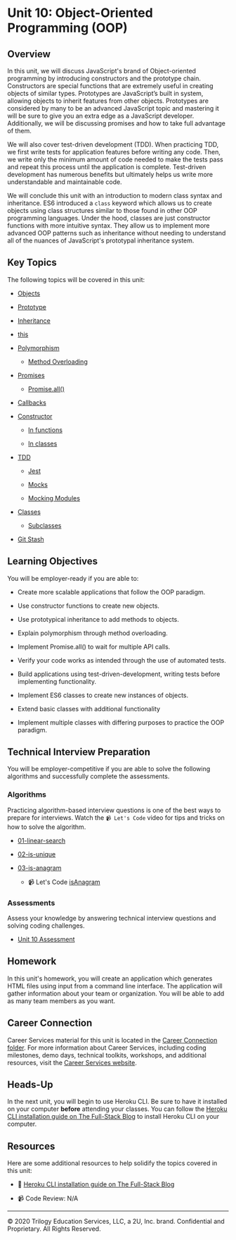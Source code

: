 # Unit 10: Object-Oriented Programming (OOP)

## Overview

In this unit, we will discuss JavaScript's brand of Object-oriented programming by introducing constructors and the prototype chain. Constructors are special functions that are extremely useful in creating objects of similar types. Prototypes are JavaScript’s built in system, allowing objects to inherit features from other objects. Prototypes are considered by many to be an advanced JavaScript topic and mastering it will be sure to give you an extra edge as a JavaScript developer. Additionally, we will be discussing promises and how to take full advantage of them.

We will also cover test-driven development (TDD). When practicing TDD, we first write tests for application features before writing any code. Then, we write only the minimum amount of code needed to make the tests pass and repeat this process until the application is complete. Test-driven development has numerous benefits but ultimately helps us write more understandable and maintainable code.

We will conclude this unit with an introduction to modern class syntax and inheritance. ES6 introduced a `class` keyword which allows us to create objects using class structures similar to those found in other OOP programming languages. Under the hood, classes are just constructor functions with more intuitive syntax. They allow us to implement more advanced OOP patterns such as inheritance without needing to understand all of the nuances of JavaScript's prototypal inheritance system.

## Key Topics

The following topics will be covered in this unit:

* [Objects](https://developer.mozilla.org/en-US/docs/Web/JavaScript/Reference/Global_Objects/Object) 

* [Prototype](https://developer.mozilla.org/en-US/docs/Web/JavaScript/Reference/Global_Objects/Object/prototype)

* [Inheritance](https://developer.mozilla.org/en-US/docs/Web/JavaScript/Inheritance_and_the_prototype_chain)

* [this](https://developer.mozilla.org/en-US/docs/Web/JavaScript/Reference/Operators/this)

* [Polymorphism](https://en.wikipedia.org/wiki/Polymorphism_(computer_science))

  * [Method Overloading](https://www.sanfoundry.com/java-program-find-area-square-rectangle-circle-using-method-overloading/) 

* [Promises](https://developer.mozilla.org/en-US/docs/Web/JavaScript/Reference/Global_Objects/Promise)

  * [Promise.all()](https://developer.mozilla.org/en-US/docs/Web/JavaScript/Reference/Global_Objects/Promise/all) 

* [Callbacks](https://developer.mozilla.org/en-US/docs/Glossary/Callback_function)

* [Constructor](https://developer.mozilla.org/en-US/docs/Web/JavaScript/Reference/Classes/constructor)

  * [In functions](https://developer.mozilla.org/en-US/docs/Web/JavaScript/Reference/Global_Objects/Function/Function)

  * [In classes](https://developer.mozilla.org/en-US/docs/Web/JavaScript/Reference/Classes/constructor)

* [TDD](https://en.wikipedia.org/wiki/Test-driven_development)

  * [Jest](https://jestjs.io/docs/en/getting-started)

  * [Mocks](https://jestjs.io/docs/en/mock-functions)

  * [Mocking Modules](https://jestjs.io/docs/en/mock-functions#mocking-modules)

* [Classes](https://developer.mozilla.org/en-US/docs/Web/JavaScript/Reference/Classes)

  * [Subclasses](https://developer.mozilla.org/en-US/docs/Web/JavaScript/Reference/Classes#Sub_classing_with_extends)
  
* [Git Stash](https://www.git-scm.com/docs/git-stash) 

## Learning Objectives

You will be employer-ready if you are able to:

* Create more scalable applications that follow the OOP paradigm.

* Use constructor functions to create new objects.

* Use prototypical inheritance to add methods to objects.

* Explain polymorphism through method overloading.

* Implement Promise.all() to wait for multiple API calls.

* Verify your code works as intended through the use of automated tests.

* Build applications using test-driven-development, writing tests before implementing functionality.

* Implement ES6 classes to create new instances of objects.

* Extend basic classes with additional functionality

* Implement multiple classes with differing purposes to practice the OOP paradigm.

## Technical Interview Preparation

You will be employer-competitive if you are able to solve the following algorithms and successfully complete the assessments.

### Algorithms

Practicing algorithm-based interview questions is one of the best ways to prepare for interviews. Watch the `📹 Let's Code` video for tips and tricks on how to solve the algorithm.

* [01-linear-search](03-Algorithms/01-linear-search)

* [02-is-unique](03-Algorithms/02-is-unique)

* [03-is-anagram](03-Algorithms/03-is-anagram)

  * 📹 Let's Code [isAnagram](https://2u-20.wistia.com/medias/8hnpk2wu29)

### Assessments

Assess your knowledge by answering technical interview questions and solving coding challenges.

* [Unit 10 Assessment](https://forms.gle/rDcYU44xb23s5jm59) 

## Homework

In this unit's homework, you will create an application which generates HTML files using input from a command line interface. The application will gather information about your team or organization. You will be able to add as many team members as you want.

## Career Connection

Career Services material for this unit is located in the [Career Connection folder](./04-Career-Connection/README.md). For more information about Career Services, including coding milestones, demo days, technical toolkits, workshops, and additional resources, visit the [Career Services website](http://bit.ly/CodingCS).

## Heads-Up

In the next unit, you will begin to use Heroku CLI. Be sure to have it installed on your computer **before** attending your classes. You can follow the [Heroku CLI installation guide on The Full-Stack Blog](https://coding-boot-camp.github.io/full-stack/heroku/how-to-install-the-heroku-cli) to install Heroku CLI on your computer.

## Resources

Here are some additional resources to help solidify the topics covered in this unit:

* 📖 [Heroku CLI installation guide on The Full-Stack Blog](https://coding-boot-camp.github.io/full-stack/heroku/how-to-install-the-heroku-cli)

* 📹 Code Review: N/A

---
© 2020 Trilogy Education Services, LLC, a 2U, Inc. brand. Confidential and Proprietary. All Rights Reserved.